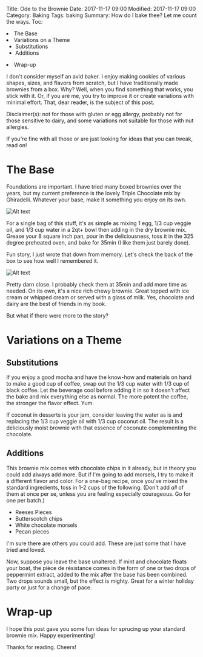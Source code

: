 Title: Ode to the Brownie
Date: 2017-11-17 09:00
Modified: 2017-11-17 09:00
Category: Baking
Tags: baking
Summary: How do I bake thee? Let me count the ways.
Toc: <li>The Base</li><li>Variations on a Theme<ul><li>Substitutions</li><li>Additions</li></ul></li><li>Wrap-up</li>

I don't consider myself an avid baker. I enjoy making cookies of various shapes, sizes, and flavors from scratch, but I have traditionally made brownies from a box. Why? Well, when you find something that works, you stick with it. Or, if you are me, you try to improve it or create variations with minimal effort. That, dear reader, is the subject of this post.

Disclaimer(s): not for those with gluten or egg allergy, probably not for those sensitive to dairy, and some variations not suitable for those with nut allergies.

If you're fine with all those or are just looking for ideas that you can tweak, read on!

# The Base

Foundations are important. I have tried many boxed brownies over the years, but my current preference is the lovely Triple Chocolate mix by Ghiradelli. Whatever your base, make it something you enjoy on its own.

![Alt text](/images/brownie01.jpeg)

For a single bag of this stuff, it's as simple as mixing 1 egg, 1/3 cup veggie oil, and 1/3 cup water in a 2qt+ bowl then adding in the dry brownie mix. Grease your 8 square inch pan, pour in the deliciousness, toss it in the 325 degree preheated oven, and bake for 35min (I like them just barely done).

Fun story, I just wrote that down from memory. Let's check the back of the box to see how well I remembered it.

![Alt text](/images/brownie02.jpeg)

Pretty darn close. I probably check them at 35min and add more time as needed. On its own, it's a nice rich chewy brownie. Great topped with ice cream or whipped cream or served with a glass of milk. Yes, chocolate and dairy are the best of friends in my book.

But what if there were more to the story?

# Variations on a Theme

## Substitutions

If you enjoy a good mocha and have the know-how and materials on hand to make a good cup of coffee, swap out the 1/3 cup water with 1/3 cup of black coffee. Let the beverage cool before adding it in so it doesn't affect the bake and mix everything else as normal. The more potent the coffee, the stronger the flavor effect. Yum.

If coconut in desserts is your jam, consider leaving the water as is and replacing the 1/3 cup veggie oil with 1/3 cup coconut oil. The result is a deliciously moist brownie with that essence of coconute complementing the chocolate.

## Additions

This brownie mix comes with chocolate chips in it already, but in theory you could add always add more. But if I'm going to add morsels, I try to make it a different flavor and color. For a one-bag recipe, once you've mixed the standard ingredients, toss in 1-2 cups of the following. (Don't add <i>all</i> of them at once per se, unless you are feeling especially courageous. Go for one per batch.)

* Reeses Pieces
* Butterscotch chips
* White chocolate morsels
* Pecan pieces

I'm sure there are others you could add. These are just some that I have tried and loved.

Now, suppose you leave the base unaltered. If mint and chocolate floats your boat, the pi&egrave;ce de r&eacute;sistance comes in the form of one or two drops of peppermint extract, added to the mix after the base has been combined. Two drops sounds small, but the effect is mighty. Great for a winter holiday party or just for a change of pace.

# Wrap-up

I hope this post gave you some fun ideas for sprucing up your standard brownie mix. Happy experimenting!

Thanks for reading. Cheers!
